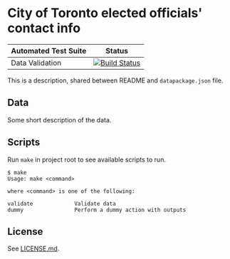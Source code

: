# City of Toronto elected officials' contact info

| Automated Test Suite | Status |
|----------------------|--------|
| Data Validation      | [![Build Status](https://travis-ci.org/t0ronto-ca/dataset-toronto-elected-officials.svg?branch=master)](https://travis-ci.org/t0ronto-ca/dataset-toronto-elected-officials) |

This is a description, shared between README and `datapackage.json`
file.

## Data

Some short description of the data.

## Scripts

Run `make` in project root to see available scripts to run.

```
$ make
Usage: make <command>

where <command> is one of the following:

validate             Validate data
dummy                Perform a dummy action with outputs
```

## License

See [LICENSE.md](LICENSE.md).
